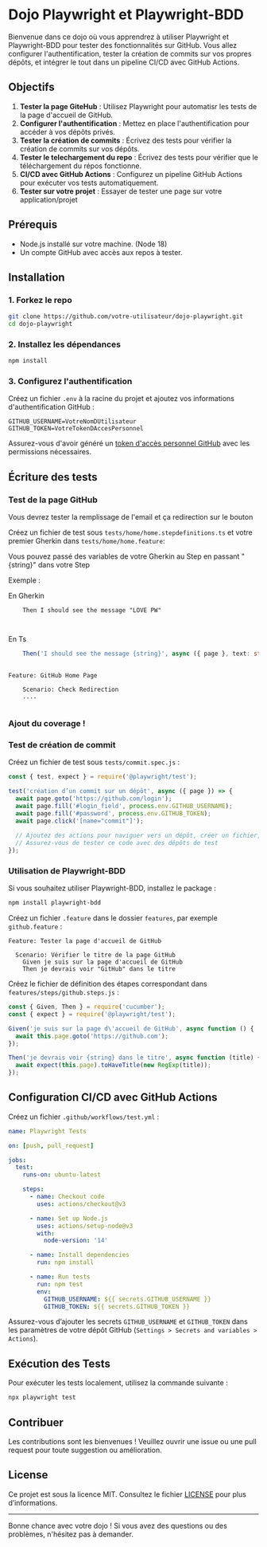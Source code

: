 # Dojo Playwright et Playwright-BDD

Bienvenue dans ce dojo où vous apprendrez à utiliser Playwright et Playwright-BDD pour tester des fonctionnalités sur GitHub. Vous allez configurer l'authentification, tester la création de commits sur vos propres dépôts, et intégrer le tout dans un pipeline CI/CD avec GitHub Actions.

## Objectifs

01. **Tester la page GiteHub** : Utilisez Playwright pour automatisr les tests de la page d'accueil de GitHub.
2. **Configurer l'authentification** : Mettez en place l'authentification pour accéder à vos dépôts privés.
3. **Tester la création de commits** : Écrivez des tests pour vérifier la création de commits sur vos dépôts.
4. **Tester le telechargement du repo** : Écrivez des tests pour vérifier que le téléchargement du répos fonctionne.
5. **CI/CD avec GitHub Actions** : Configurez un pipeline GitHub Actions pour exécuter vos tests automatiquement.
6. **Tester sur votre projet** : Essayer de tester une page sur votre application/projet

## Prérequis

- Node.js installé sur votre machine. (Node 18)
- Un compte GitHub avec accès aux repos à tester.

## Installation

### 1. Forkez le repo

```bash
git clone https://github.com/votre-utilisateur/dojo-playwright.git
cd dojo-playwright
```

### 2. Installez les dépendances

```bash
npm install
```

### 3. Configurez l'authentification

Créez un fichier `.env` à la racine du projet et ajoutez vos informations d'authentification GitHub :

```
GITHUB_USERNAME=VotreNomDUtilisateur
GITHUB_TOKEN=VotreTokenDAccesPersonnel
```

Assurez-vous d'avoir généré un [token d'accès personnel GitHub](https://github.com/settings/tokens) avec les permissions nécessaires.

## Écriture des tests

### Test de la page GitHub

Vous devrez tester la remplissage de l'email et ça redirection sur le bouton

Créez un fichier de test sous `tests/home/home.stepdefinitions.ts` et votre premier Gherkin dans  `tests/home/home.feature`:

Vous pouvez passé des variables de votre Gherkin au Step en passant "{string}" dans votre Step 

Exemple : 

En Gherkin
```gherkin
    Then I should see the message "LOVE PW"

    
```
En Ts
```typescript
    Then('I should see the message {string}', async ({ page }, text: string) => {})
    
```



```gherkin
Feature: GitHub Home Page

    Scenario: Check Redirection
    ....

```



```typescript

```

### Ajout du coverage ! 



### Test de création de commit

Créez un fichier de test sous `tests/commit.spec.js` :

```javascript
const { test, expect } = require('@playwright/test');

test('création d’un commit sur un dépôt', async ({ page }) => {
  await page.goto('https://github.com/login');
  await page.fill('#login_field', process.env.GITHUB_USERNAME);
  await page.fill('#password', process.env.GITHUB_TOKEN);
  await page.click('[name="commit"]');
  
  // Ajoutez des actions pour naviguer vers un dépôt, créer un fichier, et faire un commit
  // Assurez-vous de tester ce code avec des dépôts de test
});
```

### Utilisation de Playwright-BDD

Si vous souhaitez utiliser Playwright-BDD, installez le package :

```bash
npm install playwright-bdd
```

Créez un fichier `.feature` dans le dossier `features`, par exemple `github.feature` :

```gherkin
Feature: Tester la page d'accueil de GitHub

  Scenario: Vérifier le titre de la page GitHub
    Given je suis sur la page d'accueil de GitHub
    Then je devrais voir "GitHub" dans le titre
```

Créez le fichier de définition des étapes correspondant dans `features/steps/github.steps.js` :

```javascript
const { Given, Then } = require('cucumber');
const { expect } = require('@playwright/test');

Given('je suis sur la page d\'accueil de GitHub', async function () {
  await this.page.goto('https://github.com');
});

Then('je devrais voir {string} dans le titre', async function (title) {
  await expect(this.page).toHaveTitle(new RegExp(title));
});
```

## Configuration CI/CD avec GitHub Actions

Créez un fichier `.github/workflows/test.yml` :

```yaml
name: Playwright Tests

on: [push, pull_request]

jobs:
  test:
    runs-on: ubuntu-latest

    steps:
      - name: Checkout code
        uses: actions/checkout@v3

      - name: Set up Node.js
        uses: actions/setup-node@v3
        with:
          node-version: '14'

      - name: Install dependencies
        run: npm install

      - name: Run tests
        run: npm test
        env:
          GITHUB_USERNAME: ${{ secrets.GITHUB_USERNAME }}
          GITHUB_TOKEN: ${{ secrets.GITHUB_TOKEN }}
```

Assurez-vous d’ajouter les secrets `GITHUB_USERNAME` et `GITHUB_TOKEN` dans les paramètres de votre dépôt GitHub (`Settings > Secrets and variables > Actions`).

## Exécution des Tests

Pour exécuter les tests localement, utilisez la commande suivante :

```bash
npx playwright test
```

## Contribuer

Les contributions sont les bienvenues ! Veuillez ouvrir une issue ou une pull request pour toute suggestion ou amélioration.

## License

Ce projet est sous la licence MIT. Consultez le fichier [LICENSE](LICENSE) pour plus d’informations.

---

Bonne chance avec votre dojo ! Si vous avez des questions ou des problèmes, n'hésitez pas à demander.